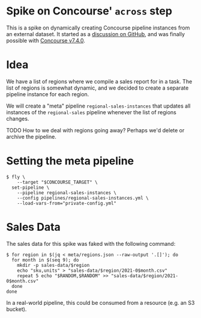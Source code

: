 # Spike on Concourse' `across` step

This is a spike on dynamically creating Concourse pipeline instances from an external dataset. It started as a [discussion on GitHub](https://github.com/concourse/concourse/discussions/7175), and was finally possible with [Concourse v7.4.0](https://github.com/concourse/concourse/releases/tag/v7.4.0).

# Idea

We have a list of regions where we compile a sales report for in a task. The list of regions is somewhat dynamic, and we decided to create a separate pipeline instance for each region.

We will create a "meta" pipeline `regional-sales-instances` that updates all instances of the `regional-sales` pipeline whenever the list of regions changes.

TODO How to we deal with regions going away? Perhaps we'd delete or archive the pipeline.

# Setting the meta pipeline

```command
$ fly \
    --target "$CONCOURSE_TARGET" \
  set-pipeline \
    --pipeline regional-sales-instances \
    --config pipelines/regional-sales-instances.yml \
    --load-vars-from="private-config.yml"
```

# Sales Data

The sales data for this spike was faked with the following command:

```command
$ for region in $(jq < meta/regions.json --raw-output '.[]'); do
  for month in $(seq 9); do
    mkdir -p sales-data/$region
    echo "sku,units" > "sales-data/$region/2021-0$month.csv"
    repeat 5 echo "$RANDOM,$RANDOM" >> "sales-data/$region/2021-0$month.csv"
  done
done
```

In a real-world pipeline, this could be consumed from a resource (e.g. an S3 bucket).
